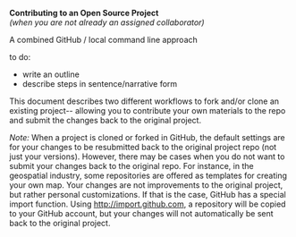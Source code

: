 <strong>Contributing to an Open Source Project</strong>  
*(when you are not already an assigned collaborator)*

A combined GitHub / local command line approach

to do:  
* write an outline
* describe steps in sentence/narrative form

This document describes two different workflows to fork and/or clone an existing project-- allowing you to contribute your own materials to the repo and submit the changes back to the original project.  

*Note:* When a project is cloned or forked in GitHub, the default settings are for your changes to be resubmitted back to the original project repo (not just your versions). However, there may be cases when you do not want to submit your changes back to the original repo. For instance, in the geospatial industry, some repositories are offered as templates for creating your own map. Your changes are not improvements to the original project, but rather personal customizations. If that is the case, GitHub has a special import function. Using http://import.github.com, a repository will be copied to your GitHub account, but your changes will not automatically be sent back to the original project.

